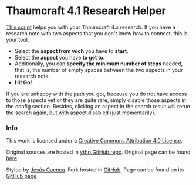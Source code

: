 
Thaumcraft 4.1 Research Helper
==========

[This script](http://jesuscuenca.github.io/tcresearch/) helps you with your Thaumcraft 4.x research. If you have a research note with two aspects that you don't know how to connect, this is your tool.

+ Select the __aspect from wich__ you have to __start__.
+ Select the __aspect__ you have __to get to__.
+ Additionally, you can __specify the minimum number of steps__ needed, that is, the number of empty spaces between the two aspects in your research note.
+ __Hit Go!__

If you are unhappy with the path you got, because you do not have access to those aspects yet or they are quite rare, simply disable those aspects in the config section. Besides, clicking an aspect in the search result will rerun the search again, but with aspect disabled (just momentarily).


### Info

This work is licensed under a [Creative Commons Attribution 4.0 License](http://creativecommons.org/licenses/by/4.0/).

Original sources are hosted in [ythri GitHub repo](https://github.com/ythri/tcresearch). Original page can be found [here](http://ythri.github.io/tcresearch/).

Styled by [Jesús Cuenca](http://about.me/jesus.cuenca). Fork hosted in [GitHub](https://github.com/JesusCuenca/tcresearch). Page can be found on its [GitHub page](http://jesuscuenca.github.io/tcresearch/)